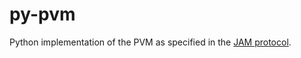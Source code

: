 # py-pvm

Python implementation of the PVM as specified in the [JAM protocol](https://graypaper.com/).
